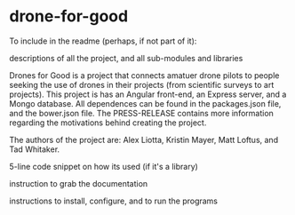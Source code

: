 # drone-for-good
To include in the readme (perhaps, if not part of it):

descriptions of all the project, and all sub-modules and libraries

Drones for Good is a project that connects amatuer drone pilots to people seeking the use of drones in their projects (from scientific surveys to art projects). This project is has an Angular front-end, an Express server, and a Mongo database. All dependences can be found in the packages.json file, and the bower.json file. The PRESS-RELEASE contains more information regarding the motivations behind creating the project.

The authors of the project are: Alex Liotta, Kristin Mayer, Matt Loftus, and Tad Whitaker.

5-line code snippet on how its used (if it's a library)


instruction to grab the documentation

instructions to install, configure, and to run the programs
